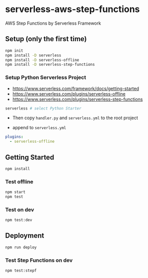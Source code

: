 # serverless-aws-step-functions

AWS Step Functions by Serverless Framework

## Setup (only the first time)

```bash
npm init
npm install -D serverless
npm install -D serverless-offline
npm install -D serverless-step-functions
```

### Setup Python Serverless Project

- https://www.serverless.com/framework/docs/getting-started
- https://www.serverless.com/plugins/serverless-offline
- https://www.serverless.com/plugins/serverless-step-functions

```bash
serverless # select Python Starter
```

- Then copy `handler.py` and `serverless.yml` to the root project

- append to `serverless.yml`

```yml
plugins:
  - serverless-offline
```

## Getting Started

```bash
npm install
```

### Test offline

```bash
npm start
npm test
```

### Test on dev

```bash
npm test:dev
```

## Deployment

```bash
npm run deploy
```

### Test Step Functions on dev

```bash
npm test:stepf
```
